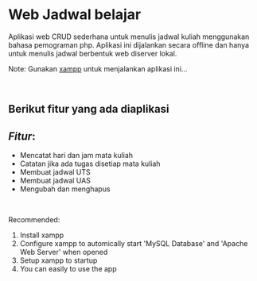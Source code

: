 # Web Jadwal belajar

Aplikasi web CRUD sederhana untuk menulis jadwal kuliah menggunakan bahasa pemograman php. Aplikasi ini dijalankan secara offline dan hanya untuk menulis jadwal berbentuk web diserver lokal.

Note: Gunakan [xampp](https://www.apachefriends.org/download.html) untuk menjalankan aplikasi ini...

</br>

## Berikut fitur yang ada diaplikasi

## $Fitur:$

- Mencatat hari dan jam mata kuliah
- Catatan jika ada tugas disetiap mata kuliah
- Membuat jadwal UTS
- Membuat jadwal UAS
- Mengubah dan menghapus

</br>

Recommended:

 1. Install xampp
 2. Configure xampp to automically start 'MySQL Database' and 'Apache Web Server' when opened
 3. Setup xampp to startup
 4. You can easily to use the app
